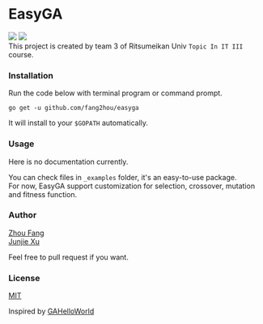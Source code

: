 # EasyGA
![](https://img.shields.io/badge/Ritsumeikan%20--%20Topic%20In%20IT%203-Team%203-blue.svg?colorA=990000&colorB=444444&longCache=true&style=flat) ![](https://img.shields.io/badge/Go-1.9+-green.svg?longCache=true&style=flat)  
This project is created by team 3 of Ritsumeikan Univ `Topic In IT III` course.
### Installation
Run the code below with terminal program or command prompt.
```shell
go get -u github.com/fang2hou/easyga
```
It will install to your `$GOPATH` automatically.

### Usage
Here is no documentation currently.

You can check files in `_examples` folder, it's an easy-to-use package.  
For now, EasyGA support customization for selection, crossover, mutation and fitness function.

### Author
[Zhou Fang](https://github.com/fang2hou)  
[Junjie Xu](https://github.com/junj2ejj)

Feel free to pull request if you want.

### License
[MIT](LICENSE)

Inspired by [GAHelloWorld](https://github.com/jsvazic/GAHelloWorld)